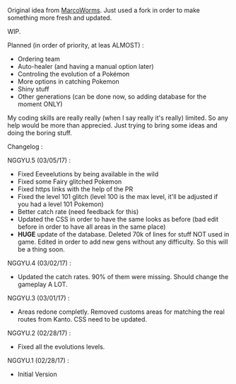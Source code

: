 Original idea from [MarcoWorms](https://github.com/MarcoWorms). Just used a fork in order to make something more fresh and updated.

WIP.

Planned (in order of priority, at leas ALMOST) :

- Ordering team
- Auto-healer (and having a manual option later)
- Controling the evolution of a Pokémon
- More options in catching Pokemon
- Shiny stuff
- Other generations (can be done now, so adding database for the moment ONLY)

My coding skills are really really (when I say really it's really) limited. So any help would be more than apprecied. Just trying to bring some ideas and doing the boring stuff.

Changelog :

NGGYU.5 (03/05/17) : 
- Fixed Eeveelutions by being available in the wild
- Fixed some Fairy glitched Pokemon
- Fixed https links with the help of the PR
- Fixed the level 101 glitch (level 100 is the max level, it'll be adjusted if you had a level 101 Pokemon)
- Better catch rate (need feedback for this)
- Updated the CSS in order to have the same looks as before (bad edit before in order to have all areas in the same place)
- **HUGE** update of the database. Deleted 70k of lines for stuff NOT used in game. Edited in order to add new gens without any difficulty. So this will be a thing soon.

NGGYU.4 (03/02/17) :
- Updated the catch rates. 90% of them were missing. Should change the gameplay A LOT.

NGGYU.3 (03/01/17) :
- Areas redone completly. Removed customs areas for matching the real routes from Kanto. CSS need to be updated.

NGGYU.2 (02/28/17) :
- Fixed all the evolutions levels.

NGGYU.1 (02/28/17) :
- Initial Version






